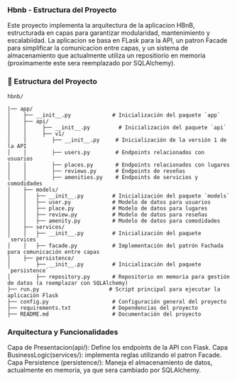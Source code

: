 ### Hbnb - Estructura del Proyecto

Este proyecto implementa la arquitectura de la aplicacion HBnB, estructurada en capas para garantizar modularidad, mantenimiento y escalabiidad. La aplicacion se basa en FLask para la API, un patron Facade para simplificar la comunicacion entre capas, y un sistema de almacenamiento que actualmente utiliza un repositiorio en memoria (proximamente este sera reemplazado por SQLAlchemy).

### 📂 Estructura del Proyecto

```
hbnb/

|── app/
│    ├── __init__.py             # Inicialización del paquete `app`
│    ├── api/
│    │     ├── __init__.py         # Inicialización del paquete `api`
│    │     ├── v1/
│    │        ├── __init__.py     # Inicialización de la versión 1 de la API
│    │        ├── users.py        # Endpoints relacionados con usuarios
│    │        ├── places.py       # Endpoints relacionados con lugares
│    │        ├── reviews.py      # Endpoints de reseñas
│    │        ├── amenities.py    # Endpoints de servicios y comodidades
│    ├── models/
│    │   ├── __init__.py         # Inicialización del paquete `models`
│    │   ├── user.py             # Modelo de datos para usuarios
│    │   ├── place.py            # Modelo de datos para lugares
│    │   ├── review.py           # Modelo de datos para reseñas
│    │   ├── amenity.py          # Modelo de datos para comodidades
│    ├── services/
│    │   ├── __init__.py         # Inicialización del paquete `services`
│    │   ├── facade.py           # Implementación del patrón Fachada para comunicación entre capas
│    ├── persistence/
│        ├── __init__.py         # Inicialización del paquete `persistence`
│        ├── repository.py       # Repositorio en memoria para gestión de datos (a reemplazar con SQLAlchemy)
├── run.py                      # Script principal para ejecutar la aplicación Flask
├── config.py                    # Configuración general del proyecto
├── requirements.txt             # Dependencias del proyecto
├── README.md                    # Documentación del proyecto
```

### Arquitectura y Funcionalidades

Capa de Presentacion(api/): Define los endpoints de la API con Flask.
Capa BusinessLogic(services/): implementa reglas utilizando el patron Facade.
Capa Persistence (persistence/): Maneja el almacenamiento de datos, actualmente en memoria, ya que sera cambiado por SQLAlchemy.

